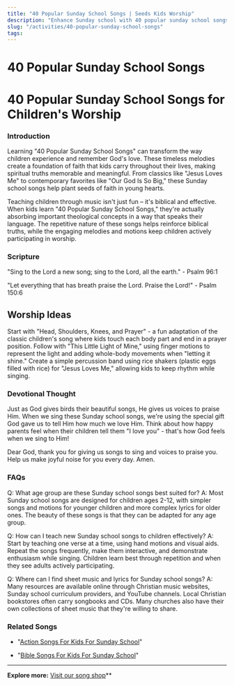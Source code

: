 ```yaml
---
title: "40 Popular Sunday School Songs | Seeds Kids Worship"
description: "Enhance Sunday school with 40 popular sunday school songs that teach faith through music. Educational worship resources for children."
slug: "/activities/40-popular-sunday-school-songs"
tags:
---
```


# 40 Popular Sunday School Songs
# 40 Popular Sunday School Songs for Children's Worship

### Introduction
Learning "40 Popular Sunday School Songs" can transform the way children experience and remember God's love. These timeless melodies create a foundation of faith that kids carry throughout their lives, making spiritual truths memorable and meaningful. From classics like "Jesus Loves Me" to contemporary favorites like "Our God Is So Big," these Sunday school songs help plant seeds of faith in young hearts.

Teaching children through music isn't just fun – it's biblical and effective. When kids learn "40 Popular Sunday School Songs," they're actually absorbing important theological concepts in a way that speaks their language. The repetitive nature of these songs helps reinforce biblical truths, while the engaging melodies and motions keep children actively participating in worship.

### Scripture
"Sing to the Lord a new song; sing to the Lord, all the earth." - Psalm 96:1

"Let everything that has breath praise the Lord. Praise the Lord!" - Psalm 150:6

## Worship Ideas
Start with "Head, Shoulders, Knees, and Prayer" - a fun adaptation of the classic children's song where kids touch each body part and end in a prayer position. Follow with "This Little Light of Mine," using finger motions to represent the light and adding whole-body movements when "letting it shine." Create a simple percussion band using rice shakers (plastic eggs filled with rice) for "Jesus Loves Me," allowing kids to keep rhythm while singing.

### Devotional Thought
Just as God gives birds their beautiful songs, He gives us voices to praise Him. When we sing these Sunday school songs, we're using the special gift God gave us to tell Him how much we love Him. Think about how happy parents feel when their children tell them "I love you" - that's how God feels when we sing to Him!

Dear God, thank you for giving us songs to sing and voices to praise you. Help us make joyful noise for you every day. Amen.

### FAQs

Q: What age group are these Sunday school songs best suited for?
A: Most Sunday school songs are designed for children ages 2-12, with simpler songs and motions for younger children and more complex lyrics for older ones. The beauty of these songs is that they can be adapted for any age group.

Q: How can I teach new Sunday school songs to children effectively?
A: Start by teaching one verse at a time, using hand motions and visual aids. Repeat the songs frequently, make them interactive, and demonstrate enthusiasm while singing. Children learn best through repetition and when they see adults actively participating.

Q: Where can I find sheet music and lyrics for Sunday school songs?
A: Many resources are available online through Christian music websites, Sunday school curriculum providers, and YouTube channels. Local Christian bookstores often carry songbooks and CDs. Many churches also have their own collections of sheet music that they're willing to share.

### Related Songs

- "[Action Songs For Kids For Sunday School](/activities/action-songs-for-kids-for-sunday-school/)"

- "[Bible Songs For Kids For Sunday School](/activities/bible-songs-for-kids-for-sunday-school/)"

---

**Explore more:** [Visit our song shop](https://seedskidsworship.com/shop)**

<!-- Schema Markup -->
<script type="application/ld+json">
{
  "@context": "https://schema.org",
  "@type": "MusicRecording",
  "name": "40 Popular Sunday School Songs",
  "byArtist": {
    "@type": "MusicGroup",
    "name": "Seeds Kids Worship"
  },
  "isFamilyFriendly": true,
  "url": "https://seedskidsworship.com/activities/40-popular-sunday-school-songs/"
}
</script>